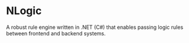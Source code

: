 # NLogic
A robust rule engine written in .NET (C#) that enables passing logic rules between frontend and backend systems.
